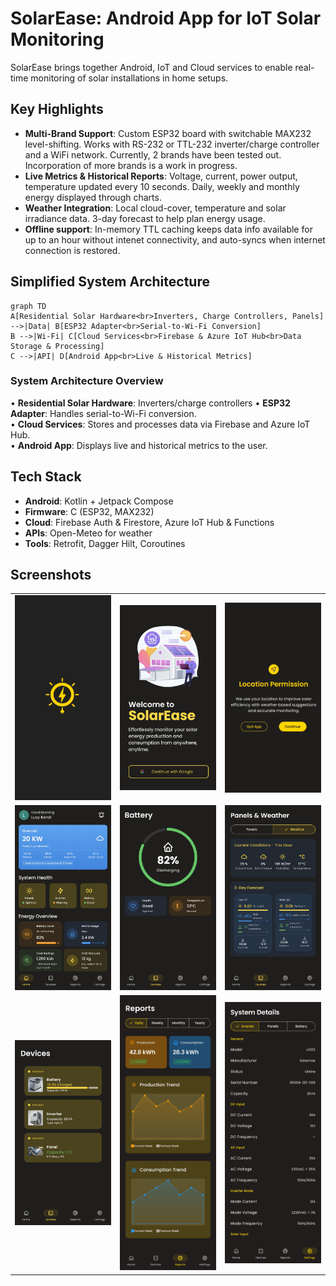 # SolarEase: Android App for IoT Solar Monitoring

SolarEase brings together Android, IoT and Cloud services to enable real-time monitoring of solar installations in home setups.


## Key Highlights
- **Multi-Brand Support**: Custom ESP32 board with switchable MAX232 level-shifting. Works with RS-232 or TTL-232 inverter/charge controller and a WiFi network. Currently, 2 brands have been tested out. Incorporation of more brands is a work in progress.
- **Live Metrics & Historical Reports**: Voltage, current, power output, temperature updated every 10 seconds. Daily, weekly and monthly energy displayed through charts.
- **Weather Integration**: Local cloud-cover, temperature and solar irradiance data. 3-day forecast to help plan energy usage.
- **Offline support**: In-memory TTL caching keeps data info available for up to an hour without intenet connectivity, and auto-syncs when internet connection is restored.

## Simplified System Architecture

```mermaid
graph TD
A[Residential Solar Hardware<br>Inverters, Charge Controllers, Panels] -->|Data| B[ESP32 Adapter<br>Serial-to-Wi-Fi Conversion]
B -->|Wi-Fi| C[Cloud Services<br>Firebase & Azure IoT Hub<br>Data Storage & Processing]
C -->|API| D[Android App<br>Live & Historical Metrics]
```


### System Architecture Overview
• **Residential Solar Hardware**: Inverters/charge controllers 
• **ESP32 Adapter**: Handles serial-to-Wi-Fi conversion.  
• **Cloud Services**: Stores and processes data via Firebase and Azure IoT Hub.  
• **Android App**: Displays live and historical metrics to the user.

## Tech Stack
-   **Android**: Kotlin + Jetpack Compose
-   **Firmware**: C (ESP32, MAX232)
-   **Cloud**: Firebase Auth & Firestore, Azure IoT Hub & Functions
-   **APIs**: Open-Meteo for weather
-   **Tools**: Retrofit, Dagger Hilt, Coroutines

## Screenshots

<table>
  <tr>
    <td><img src="screenshots/splash.png" alt="Splash Screen" width="250"/></td>
    <td><img src="screenshots/onboarding.jpg" alt="Onboarding Screen" width="250"/></td>
    <td><img src="screenshots/location.png" alt="Location Screen" width="250"/></td>
  </tr>
  <tr>
    <td><img src="screenshots/home.jpg" alt="Home Screen" width="250"/></td>
    <td><img src="screenshots/battery.jpg" alt="Battery Screen" width="250"/></td>
    <td><img src="screenshots/weather.jpg" alt="Weather Screen" width="250"/></td>
  </tr>
  <tr>
    <td><img src="screenshots/devices.jpg" alt="Devices Screen" width="250"/></td>
    <td><img src="screenshots/reports.jpg" alt="Reports Screen" width="250"/></td>
    <td><img src="screenshots/system-details.jpg" alt="System Details Screen" width="250"/></td>
  </tr>
</table>

